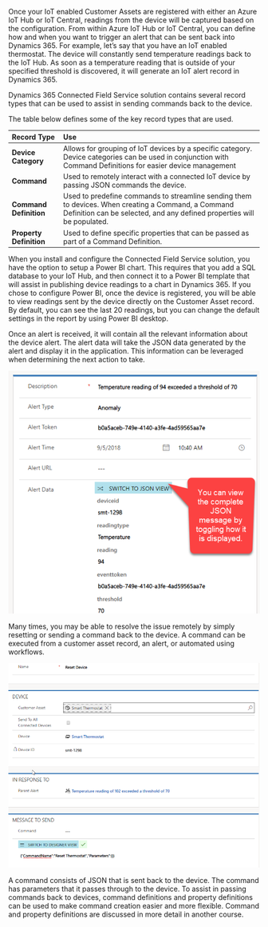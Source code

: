 Once your IoT enabled Customer Assets are registered with either an Azure IoT Hub or IoT Central, readings from the device will be captured based on the configuration.  From within Azure IoT Hub or IoT Central, you can define how and when you want to trigger an alert that can be sent back into Dynamics 365.  For example, let’s say that you have an IoT enabled thermostat.  The device will constantly send temperature readings back to the IoT Hub.  As soon as a temperature reading that is outside of your specified threshold is discovered, it will generate an IoT alert record in Dynamics 365. 

Dynamics 365 Connected Field Service solution contains several record types that can be used to assist in sending commands back to the device. 
 
The table below defines some of the key record types that are used.  

| **Record Type** | **Use** |
| :--- | :--- |
| **Device Category** | Allows for grouping of IoT devices by a specific category.  Device categories can be used in conjunction with Command Definitions for easier device management |
| **Command** | Used to remotely interact with a connected IoT device by passing JSON commands the device. |
| **Command Definition** | Used to predefine commands to streamline sending them to devices.  When creating a Command, a Command Definition can be selected, and any defined properties will be populated. |
| **Property Definition** | Used to define specific properties that can be passed as part of a Command Definition. |

When you install and configure the Connected Field Service solution, you have the option to setup a Power BI chart.  This requires that you add a SQL database to your IoT Hub, and then connect it to a Power BI template that will assist in publishing device readings to a chart in Dynamics 365.   If you chose to configure Power BI, once the device is registered, you will be able to view readings sent by the device directly on the Customer Asset record.  By default, you can see the last 20 readings, but you can change the default settings in the report by using Power BI desktop. 
 
Once an alert is received, it will contain all the relevant information about the device alert.  The alert data will take the JSON data generated by the alert and display it in the application.  This information can be leveraged when determining the next action to take.  

![JSON data generated](../media/1-rm-unit3.png)   

Many times, you may be able to resolve the issue remotely by simply resetting or sending a command back to the device.  A command can be executed from a customer asset record, an alert, or automated using workflows.  

![Command](../media/2-rm-unit3.png)   

A command consists of JSON that is sent back to the device.  The command has parameters that it passes through to the device.  To assist in passing commands back to devices, command definitions and property definitions can be used to make command creation easier and more flexible.    Command and property definitions are discussed in more detail in another course.  